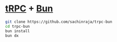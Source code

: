 # [tRPC](https://trpc.io/) + [Bun](https://bun.sh/)

```sh
git clone https://github.com/sachinraja/trpc-bun
cd trpc-bun
bun install
bun dx
```
